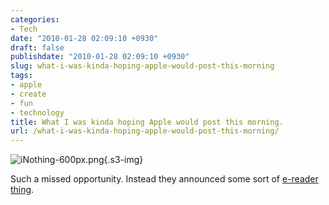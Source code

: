 ```yaml
---
categories:
- Tech
date: "2010-01-28 02:09:10 +0930"
draft: false
publishdate: "2010-01-28 02:09:10 +0930"
slug: what-i-was-kinda-hoping-apple-would-post-this-morning
tags:
- apple
- create
- fun
- technology
title: What I was kinda hoping Apple would post this morning.
url: /what-i-was-kinda-hoping-apple-would-post-this-morning/
---
```

<div class="image">

![iNothing-600px.png](https://turbo.geekorium.com.au/images/iNothing-600px.png){.s3-img}

</div>

Such a missed opportunity. Instead they announced some sort of [e-reader
thing](http://apple.com/ipad).